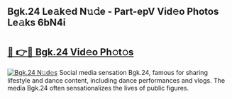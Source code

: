 ## Bgk.24 Le𝚊k𝚎d N𝚞𝚍e - Part-epV Vid𝚎o Photos Le𝚊ks 6bN4i

# <h2><a href="http://fbe8cl.evod.top/?m=Bgk.24">🔗 👉🔴 Bgk.24 Vid𝚎o Ph𝚘t𝚘s</a></h2>

[![Bgk.24 N𝚞d𝚎s](https://i.imgur.com/8V9OHl7.gif)](http://fbe8cl.evod.top/?m=Bgk.24)
Social media sensation Bgk.24, famous for sharing lifestyle and dance content, including dance performances and vlogs. The media Bgk.24 often sensationalizes the lives of public figures. 
